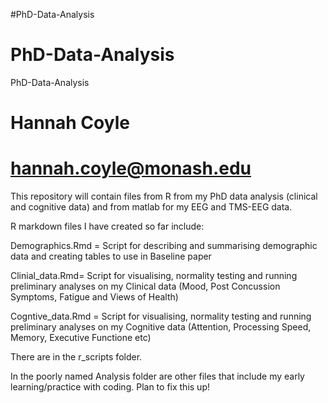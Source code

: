 #PhD-Data-Analysis
# PhD-Data-Analysis
 PhD-Data-Analysis

# Hannah Coyle
# hannah.coyle@monash.edu

This repository will contain files from R from my PhD data analysis (clinical and cognitive data) and from matlab for my EEG and TMS-EEG data. 

R markdown files I have created so far include:

Demographics.Rmd = Script for describing and summarising demographic data and creating tables to use in Baseline paper

Clinial_data.Rmd= Script for visualising, normality testing and running preliminary analyses on my Clinical data (Mood, Post Concussion Symptoms, Fatigue and Views of Health)

Cogntive_data.Rmd = Script for visualising, normality testing and running preliminary analyses on my Cognitive data (Attention, Processing Speed, Memory, Executive Functione etc)

There are in the r_scripts folder.

In the poorly named Analysis folder are other files that include my early learning/practice with coding. Plan to fix this up!

